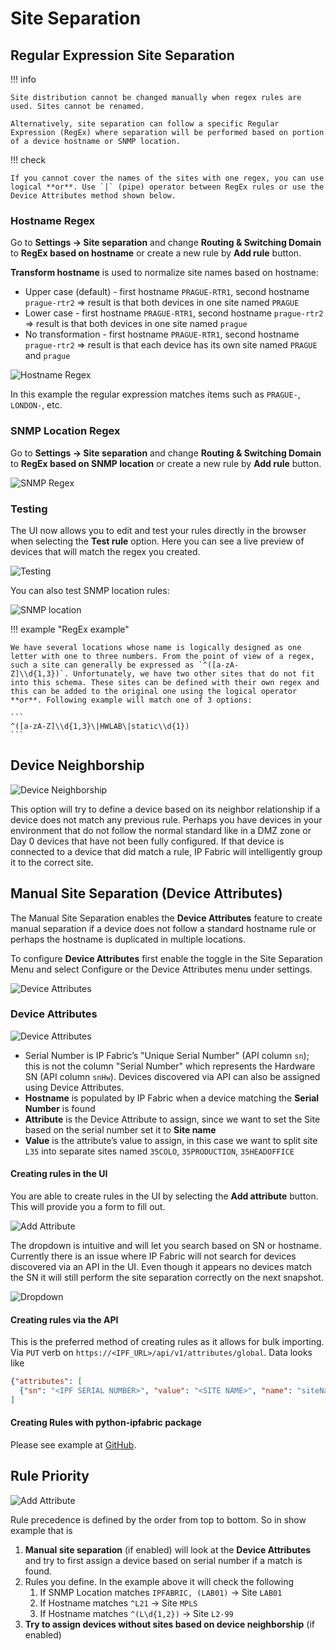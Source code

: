 # Site Separation

## Regular Expression Site Separation

!!! info

    Site distribution cannot be changed manually when regex rules are used. Sites cannot be renamed.

    Alternatively, site separation can follow a specific Regular Expression (RegEx) where separation will be performed based on portion of a device hostname or SNMP location.

!!! check

    If you cannot cover the names of the sites with one regex, you can use logical **or**. Use `|` (pipe) operator between RegEx rules or use the Device Attributes method shown below.

### Hostname Regex

Go to **Settings → Site separation** and change **Routing & Switching Domain** to **RegEx based on hostname** or create a new rule by **Add rule** button.

**Transform hostname** is used to normalize site names based on hostname:

- Upper case (default) - first hostname `PRAGUE-RTR1`, second hostname `prague-rtr2` => result is that both devices in one site named `PRAGUE`
- Lower case - first hostname `PRAGUE-RTR1`, second hostname `prague-rtr2` => result is that both devices in one site named `prague`
- No transformation - first hostname `PRAGUE-RTR1`, second hostname `prague-rtr2` => result is that each device has its own site named `PRAGUE` and `prague`

![Hostname Regex](site_separation/2887417896.png)

In this example the regular expression matches items such as `PRAGUE-`, `LONDON-`, etc.

### SNMP Location Regex

Go to **Settings → Site separation** and change **Routing & Switching Domain** to **RegEx based on SNMP location** or create a new rule by **Add rule** button.

![SNMP Regex](site_separation/2896297985.png)

### Testing

The UI now allows you to edit and test your rules directly in the browser when selecting the **Test rule** option. Here you can see a live preview of devices that will match the regex you created.

![Testing](site_separation/2888859659.png)

You can also test SNMP location rules:

![SNMP location](site_separation/2896330753.png)

!!! example "RegEx example"

    We have several locations whose name is logically designed as one letter with one to three numbers. From the point of view of a regex, such a site can generally be expressed as `^([a-zA-Z]\\d{1,3})`. Unfortunately, we have two other sites that do not fit into this schema. These sites can be defined with their own regex and this can be added to the original one using the logical operator **or**. Following example will match one of 3 options:

    ```
    ^([a-zA-Z]\\d{1,3}\|HWLAB\|static\\d{1})
    ```

## Device Neighborship

![Device Neighborship](site_separation/2896232449.png)

This option will try to define a device based on its neighbor relationship if a device does not match any previous rule. Perhaps you have devices in your environment that do not follow the normal standard like in a DMZ zone or Day 0 devices that have not been fully configured. If that device is connected to a device that did match a rule, IP Fabric will intelligently group it to the correct site.

## Manual Site Separation (Device Attributes)

The Manual Site Separation enables the **Device Attributes** feature to create manual separation if a device does not follow a standard hostname rule or perhaps the hostname is duplicated in multiple locations.

To configure **Device Attributes** first enable the toggle in the Site Separation Menu and select Configure or the Device Attributes menu under settings.

![Device Attributes](site_separation/2888728582.png)

### Device Attributes

![Device Attributes](site_separation/2888663043.png)

- Serial Number is IP Fabric’s "Unique Serial Number" (API column `sn`); this is not the column "Serial Number" which represents the Hardware SN (API column `snHw`). Devices discovered via API can also be assigned using Device Attributes.
- **Hostname** is populated by IP Fabric when a device matching the **Serial Number** is found
- **Attribute** is the Device Attribute to assign, since we want to set the Site based on the serial number set it to **Site name**
- **Value** is the attribute’s value to assign, in this case we want to split site `L35` into separate sites named `35COLO`, `35PRODUCTION`, `35HEADOFFICE`

#### Creating rules in the UI

You are able to create rules in the UI by selecting the **Add attribute** button. This will provide you a form to fill out.

![Add Attribute](site_separation/2888630298.png)

The dropdown is intuitive and will let you search based on SN or hostname. Currently there is an issue where IP Fabric will not search for devices discovered via an API in the UI. Even though it appears no devices match the SN it will still perform the site separation correctly on the next snapshot.

![Dropdown](site_separation/2896265219.png)

#### Creating rules via the API

This is the preferred method of creating rules as it allows for bulk importing. Via `PUT` verb on `https://<IPF_URL>/api/v1/attributes/global`. Data looks like

``` json
{"attributes": [
  {"sn": "<IPF SERIAL NUMBER>", "value": "<SITE NAME>", "name": "siteName"}
]
```

#### Creating Rules with python-ipfabric package

Please see example at [GitHub](https://github.com/community-fabric/python-ipfabric/blob/main/examples/settings/attributes.py).

## Rule Priority

![Add Attribute](site_separation/2888597511.png)

Rule precedence is defined by the order from top to bottom. So in show example that is

1. **Manual site separation** (if enabled) will look at the **Device Attributes** and try to first assign a device based on serial number if a match is found.
2. Rules you define. In the example above it will check the following
     1. If SNMP Location matches `IPFABRIC, (LAB01)` → Site `LAB01`
     2. If Hostname matches `^L21` → Site `MPLS`
     3. If Hostname matches `^(L\d{1,2})` → Site `L2-99`
4. **Try to assign devices without sites based on device neighborship** (if enabled)

